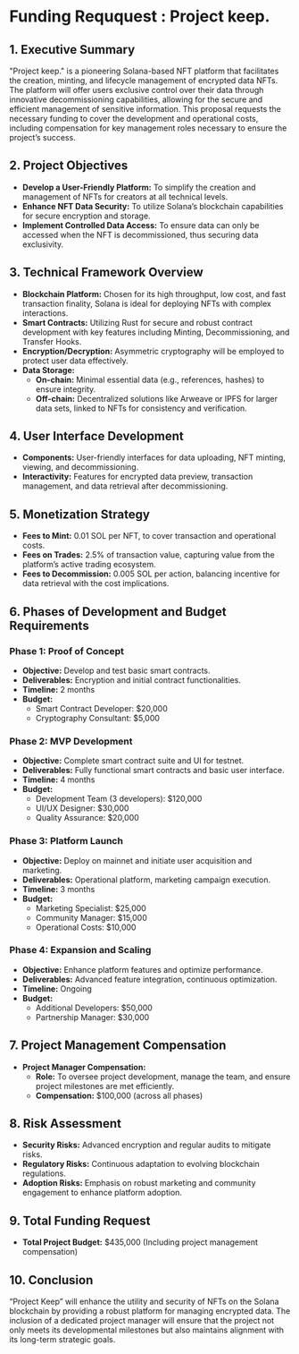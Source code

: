 # Funding Reququest : Project keep.

## 1. Executive Summary

"Project keep." is a pioneering Solana-based NFT platform that facilitates the creation, minting, and lifecycle management of encrypted data NFTs. The platform will offer users exclusive control over their data through innovative decommissioning capabilities, allowing for the secure and efficient management of sensitive information. This proposal requests the necessary funding to cover the development and operational costs, including compensation for key management roles necessary to ensure the project’s success.

## 2. Project Objectives

- **Develop a User-Friendly Platform:** To simplify the creation and management of NFTs for creators at all technical levels.
- **Enhance NFT Data Security:** To utilize Solana’s blockchain capabilities for secure encryption and storage.
- **Implement Controlled Data Access:** To ensure data can only be accessed when the NFT is decommissioned, thus securing data exclusivity.

## 3. Technical Framework Overview

- **Blockchain Platform:** Chosen for its high throughput, low cost, and fast transaction finality, Solana is ideal for deploying NFTs with complex interactions.
- **Smart Contracts:** Utilizing Rust for secure and robust contract development with key features including Minting, Decommissioning, and Transfer Hooks.
- **Encryption/Decryption:** Asymmetric cryptography will be employed to protect user data effectively.
- **Data Storage:**
  - **On-chain:** Minimal essential data (e.g., references, hashes) to ensure integrity.
  - **Off-chain:** Decentralized solutions like Arweave or IPFS for larger data sets, linked to NFTs for consistency and verification.

## 4. User Interface Development

- **Components:** User-friendly interfaces for data uploading, NFT minting, viewing, and decommissioning.
- **Interactivity:** Features for encrypted data preview, transaction management, and data retrieval after decommissioning.

## 5. Monetization Strategy

- **Fees to Mint:** 0.01 SOL per NFT, to cover transaction and operational costs.
- **Fees on Trades:** 2.5% of transaction value, capturing value from the platform’s active trading ecosystem.
- **Fees to Decommission:** 0.005 SOL per action, balancing incentive for data retrieval with the cost implications.

## 6. Phases of Development and Budget Requirements

### Phase 1: Proof of Concept

- **Objective:** Develop and test basic smart contracts.
- **Deliverables:** Encryption and initial contract functionalities.
- **Timeline:** 2 months
- **Budget:**
  - Smart Contract Developer: $20,000
  - Cryptography Consultant: $5,000

### Phase 2: MVP Development

- **Objective:** Complete smart contract suite and UI for testnet.
- **Deliverables:** Fully functional smart contracts and basic user interface.
- **Timeline:** 4 months
- **Budget:**
  - Development Team (3 developers): $120,000
  - UI/UX Designer: $30,000
  - Quality Assurance: $20,000

### Phase 3: Platform Launch

- **Objective:** Deploy on mainnet and initiate user acquisition and marketing.
- **Deliverables:** Operational platform, marketing campaign execution.
- **Timeline:** 3 months
- **Budget:**
  - Marketing Specialist: $25,000
  - Community Manager: $15,000
  - Operational Costs: $10,000

### Phase 4: Expansion and Scaling

- **Objective:** Enhance platform features and optimize performance.
- **Deliverables:** Advanced feature integration, continuous optimization.
- **Timeline:** Ongoing
- **Budget:**
  - Additional Developers: $50,000
  - Partnership Manager: $30,000

## 7. Project Management Compensation

- **Project Manager Compensation:**
  - **Role:** To oversee project development, manage the team, and ensure project milestones are met efficiently.
  - **Compensation:** $100,000 (across all phases)

## 8. Risk Assessment

- **Security Risks:** Advanced encryption and regular audits to mitigate risks.
- **Regulatory Risks:** Continuous adaptation to evolving blockchain regulations.
- **Adoption Risks:** Emphasis on robust marketing and community engagement to enhance platform adoption.

## 9. Total Funding Request

- **Total Project Budget:** $435,000 (Including project management compensation)

## 10. Conclusion

“Project Keep” will enhance the utility and security of NFTs on the Solana blockchain by providing a robust platform for managing encrypted data. The inclusion of a dedicated project manager will ensure that the project not only meets its developmental milestones but also maintains alignment with its long-term strategic goals.
